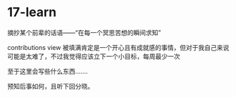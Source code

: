 # 17-learn

摘抄某个前辈的话语——“在每一个冥思苦想的瞬间求知”

contributions  view 被填满肯定是一个开心且有成就感的事情，但对于我自己来说可能是太难了，不过我觉得应该立下一个小目标，每周最少一次

至于这里会写些什么东西.......

预知后事如何，且听下回分晓。